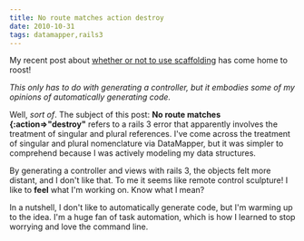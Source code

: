 ```yaml
---
title: No route matches action destroy 
date: 2010-10-31
tags: datamapper,rails3
---
```

My recent post about [whether or not to use scaffolding](http://www.docunext.com/blog/2010/10/just-say-no-to-scaffolding.html) has come home to roost!

*This only has to do with generating a controller, but it embodies some of my opinions of automatically generating code.*

Well, *sort of*. The subject of this post: **No route matches {:action=>"destroy"** refers to a rails 3 error that apparently involves the treatment of singular and plural references. I've come across the treatment of singular and plural nomenclature via DataMapper, but it was simpler to comprehend because I was actively modeling my data structures.

By generating a controller and views with rails 3, the objects felt more distant, and I don't like that. To me it seems like remote control sculpture! I like to **feel** what I'm working on. Know what I mean?

In a nutshell, I don't like to automatically generate code, but I'm warming up to the idea. I'm a huge fan of task automation, which is how I learned to stop worrying and love the command line.

